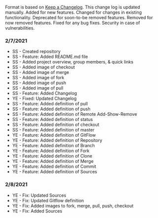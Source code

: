 Format is based on [Keep a Changelog](https://keepachangelog.com/en/1.0.0/). This change log is updated manually.
    Added for new features.
    Changed for changes in existing functionality.
    Deprecated for soon-to-be removed features.
    Removed for now removed features.
    Fixed for any bug fixes.
    Security in case of vulnerabilities.
    
### 2/7/2021 ###
- SS - Created repository
- SS - Feature: Added README.md file
- SS - Added project overview, group members, & quick links
- SS - Added image of checkout
- SS - Added image of merge
- SS - Added image of fork
- SS - Added image of push
- SS - Added image of pull
- SS - Feature: Added Changelog
- YE - Fixed: Updated Changelog
- SS - Feature: Added definition of pull
- SS - Feature: Added definition of push
- SS - Feature: Added definition of Remote Add-Show-Remove
- SS - Feature: Added definition of status
- SS - Feature: Added definition of checkout
- SS - Feature: Added definition of master
- YE - Feature: Added definition of GitFlow
- YE - Feature: Added definition of Repository
- YE - Feature: Added definition of Branch
- YE - Feature: Added definition of Fork
- YE - Feature: Added definition of Clone
- YE - Feature: Added definition of Merge
- YE - Feature: Added definition of Commit
- YE - Feature: Added definition of Sources

### 2/8/2021 ###
- YE - Fix: Updated Sources 
- YE - Fix: Updated Gitflow definition
- YE - Fix: Added images to fork, merge, pull, push, checkout
- YE - Fix: Added Sources



